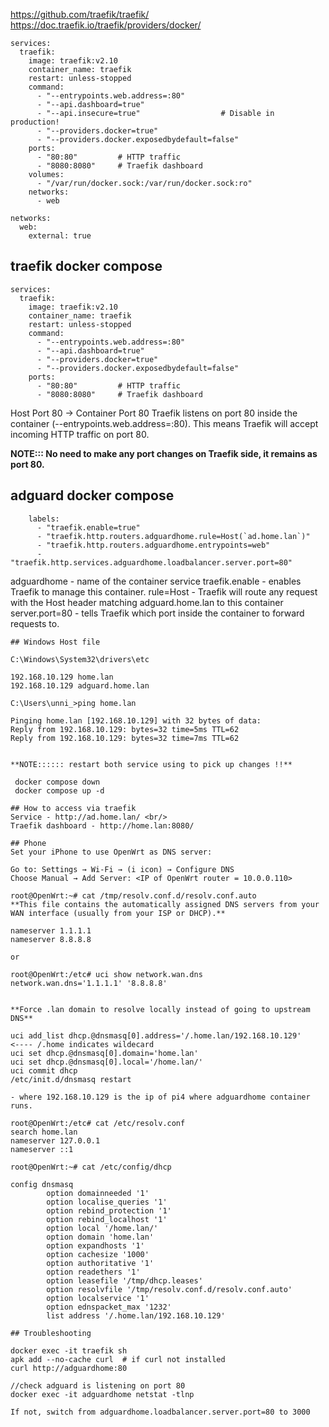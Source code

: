
https://github.com/traefik/traefik/<br/>
https://doc.traefik.io/traefik/providers/docker/

```
services:
  traefik:
    image: traefik:v2.10
    container_name: traefik
    restart: unless-stopped
    command:
      - "--entrypoints.web.address=:80"
      - "--api.dashboard=true"
      - "--api.insecure=true"                  # Disable in production!
      - "--providers.docker=true"
      - "--providers.docker.exposedbydefault=false"
    ports:
      - "80:80"         # HTTP traffic
      - "8080:8080"     # Traefik dashboard
    volumes:
      - "/var/run/docker.sock:/var/run/docker.sock:ro"
    networks:
      - web

networks:
  web:
    external: true
```

## traefik docker compose
```
services:
  traefik:
    image: traefik:v2.10
    container_name: traefik
    restart: unless-stopped
    command:
      - "--entrypoints.web.address=:80"
      - "--api.dashboard=true"
      - "--providers.docker=true"
      - "--providers.docker.exposedbydefault=false"
    ports:
      - "80:80"         # HTTP traffic
      - "8080:8080"     # Traefik dashboard
```
Host Port 80 → Container Port 80
Traefik listens on port 80 inside the container (--entrypoints.web.address=:80).
This means Traefik will accept incoming HTTP traffic on port 80.

**NOTE::: No need to make any port changes on Traefik side, it remains as port 80.**

## adguard docker compose
```
    labels:
      - "traefik.enable=true"
      - "traefik.http.routers.adguardhome.rule=Host(`ad.home.lan`)"
      - "traefik.http.routers.adguardhome.entrypoints=web"
      - "traefik.http.services.adguardhome.loadbalancer.server.port=80"
```
adguardhome      - name of the container service
traefik.enable   - enables Traefik to manage this container.
rule=Host        - Traefik will route any request with the Host header matching adguard.home.lan to this container
server.port=80   - tells Traefik which port inside the container to forward requests to.
```
## Windows Host file

C:\Windows\System32\drivers\etc

192.168.10.129 home.lan
192.168.10.129 adguard.home.lan

C:\Users\unni_>ping home.lan

Pinging home.lan [192.168.10.129] with 32 bytes of data:
Reply from 192.168.10.129: bytes=32 time=5ms TTL=62
Reply from 192.168.10.129: bytes=32 time=7ms TTL=62


**NOTE:::::: restart both service using to pick up changes !!**

 docker compose down
 docker compose up -d

## How to access via traefik
Service - http://ad.home.lan/ <br/>
Traefik dashboard - http://home.lan:8080/      

## Phone 
Set your iPhone to use OpenWrt as DNS server:

Go to: Settings → Wi-Fi → (i icon) → Configure DNS
Choose Manual → Add Server: <IP of OpenWrt router = 10.0.0.110>

root@OpenWrt:~# cat /tmp/resolv.conf.d/resolv.conf.auto
**This file contains the automatically assigned DNS servers from your WAN interface (usually from your ISP or DHCP).**

nameserver 1.1.1.1
nameserver 8.8.8.8

or

root@OpenWrt:/etc# uci show network.wan.dns
network.wan.dns='1.1.1.1' '8.8.8.8'


**Force .lan domain to resolve locally instead of going to upstream DNS**

uci add_list dhcp.@dnsmasq[0].address='/.home.lan/192.168.10.129'                  <---- /.home indicates wildecard
uci set dhcp.@dnsmasq[0].domain='home.lan'
uci set dhcp.@dnsmasq[0].local='/home.lan/'
uci commit dhcp
/etc/init.d/dnsmasq restart

- where 192.168.10.129 is the ip of pi4 where adguardhome container runs.

root@OpenWrt:/etc# cat /etc/resolv.conf
search home.lan
nameserver 127.0.0.1
nameserver ::1

root@OpenWrt:~# cat /etc/config/dhcp

config dnsmasq
        option domainneeded '1'
        option localise_queries '1'
        option rebind_protection '1'
        option rebind_localhost '1'
        option local '/home.lan/'
        option domain 'home.lan'
        option expandhosts '1'
        option cachesize '1000'
        option authoritative '1'
        option readethers '1'
        option leasefile '/tmp/dhcp.leases'
        option resolvfile '/tmp/resolv.conf.d/resolv.conf.auto'
        option localservice '1'
        option ednspacket_max '1232'
        list address '/.home.lan/192.168.10.129'

## Troubleshooting

docker exec -it traefik sh
apk add --no-cache curl  # if curl not installed
curl http://adguardhome:80

//check adguard is listening on port 80
docker exec -it adguardhome netstat -tlnp

If not, switch from adguardhome.loadbalancer.server.port=80 to 3000






